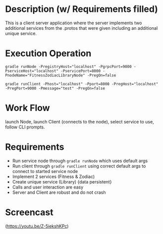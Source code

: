 # Description (w/ Requirements filled)
This is a client server application where the server implements two additional services from the .protos that were given including an additional unique service.

# Execution Operation
`gradle runNode -PregistryHost="localhost" -PgrpcPort=9000 -PserviceHost="localhost" -PservicePort=8000 -PnodeName="FitnessZodiacLibraryNode" -PregOn=false`  

`gradle runClient -Phost="localhost" -Pport=8000 -PregHost="localhost" -PregPort=9000 -Pmessage="test" -PregOn=false`  

# Work Flow
launch Node, launch Client (connects to the node), select service to use, follow CLI prompts.

# Requirements
- Run service node through `gradle runNode` which uses default args
- Run client through `gradle runClient` using correct default args to connect to started service node
- Implement 2 services (Fitness & Zodiac)
- Create unique service (Library) {data persistent}
- Calls and user interaction are easy
- Server and Client are robust and do not crash

# Screencast
(https://youtu.be/Z-5iekshKPc)